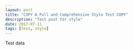 ```yaml
---
layout: post
title: "COPY A Full and Comprehensive Style Test COPY"
description: "Test post for style"
date: 2017-07-11
tags: [test, style]
---
```


Test data
